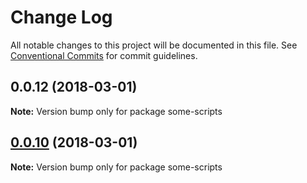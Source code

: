 # Change Log

All notable changes to this project will be documented in this file.
See [Conventional Commits](https://conventionalcommits.org) for commit guidelines.

<a name="0.0.12"></a>
## 0.0.12 (2018-03-01)




**Note:** Version bump only for package some-scripts

<a name="0.0.10"></a>
## [0.0.10](https://github.com/hrasoa/create-an-app/compare/v0.0.9...v0.0.10) (2018-03-01)




**Note:** Version bump only for package some-scripts
